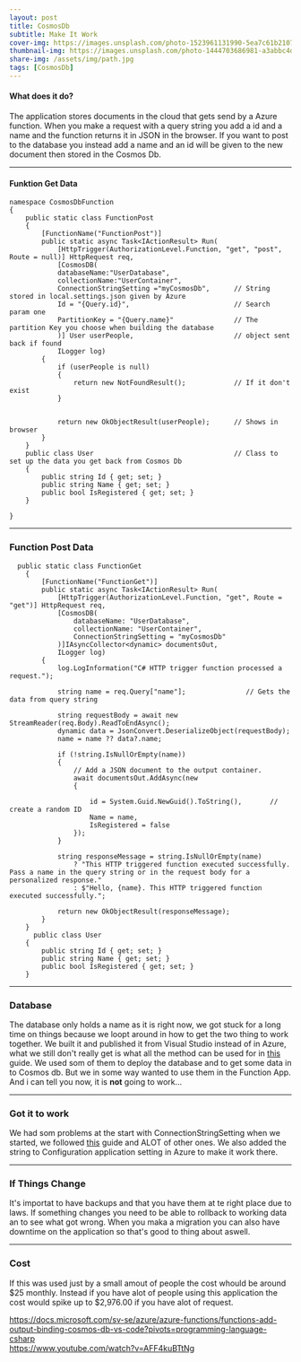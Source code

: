```yaml
---
layout: post
title: CosmosDb
subtitle: Make It Work
cover-img: https://images.unsplash.com/photo-1523961131990-5ea7c61b2107?ixid=MnwxMjA3fDB8MHxwaG90by1wYWdlfHx8fGVufDB8fHx8&ixlib=rb-1.2.1&auto=format&fit=crop&w=1000&q=80
thumbnail-img: https://images.unsplash.com/photo-1444703686981-a3abbc4d4fe3?ixlib=rb-1.2.1&ixid=MnwxMjA3fDB8MHxwaG90by1wYWdlfHx8fGVufDB8fHx8&auto=format&fit=crop&w=1100&q=80
share-img: /assets/img/path.jpg
tags: [CosmosDb]
---
```


#### What does it do?
The application stores documents in the cloud that gets send by a Azure function. When you make a request with a query string you add a id and a name and the function returns it in JSON in the browser. If you want to post to the database you instead add a name and an id will be given to the new document then stored in the Cosmos Db.  

_______________________

#### Funktion Get Data
```
namespace CosmosDbFunction
{
    public static class FunctionPost
    {
        [FunctionName("FunctionPost")]
        public static async Task<IActionResult> Run(
            [HttpTrigger(AuthorizationLevel.Function, "get", "post", Route = null)] HttpRequest req,
            [CosmosDB(
            databaseName:"UserDatabase",            
            collectionName:"UserContainer",
            ConnectionStringSetting ="myCosmosDb",      // String stored in local.settings.json given by Azure
            Id = "{Query.id}",                          // Search param one
            PartitionKey = "{Query.name}"               // The partition Key you choose when building the database
            )] User userPeople,                         // object sent back if found
            ILogger log)
        {
            if (userPeople is null)
            {
                return new NotFoundResult();            // If it don't exist
            }


            return new OkObjectResult(userPeople);      // Shows in browser
        }
    }
    public class User                                   // Class to set up the data you get back from Cosmos Db
    {
        public string Id { get; set; }
        public string Name { get; set; }
        public bool IsRegistered { get; set; }
    }

}

```

_______________________

### Function Post Data  

```
  public static class FunctionGet
    {
        [FunctionName("FunctionGet")]
        public static async Task<IActionResult> Run(
            [HttpTrigger(AuthorizationLevel.Function, "get", Route = "get")] HttpRequest req,
            [CosmosDB(
                databaseName: "UserDatabase",
                collectionName: "UserContainer",
                ConnectionStringSetting = "myCosmosDb"
            )]IAsyncCollector<dynamic> documentsOut,
            ILogger log)
        {
            log.LogInformation("C# HTTP trigger function processed a request.");

            string name = req.Query["name"];               // Gets the data from query string

            string requestBody = await new StreamReader(req.Body).ReadToEndAsync();
            dynamic data = JsonConvert.DeserializeObject(requestBody);
            name = name ?? data?.name;                     

            if (!string.IsNullOrEmpty(name))                
            {
                // Add a JSON document to the output container.
                await documentsOut.AddAsync(new
                {
                    
                    id = System.Guid.NewGuid().ToString(),       // create a random ID
                    Name = name,                        
                    IsRegistered = false
                });
            }

            string responseMessage = string.IsNullOrEmpty(name)
                ? "This HTTP triggered function executed successfully. Pass a name in the query string or in the request body for a personalized response."
                : $"Hello, {name}. This HTTP triggered function executed successfully.";

            return new OkObjectResult(responseMessage); 
        }
    }
      public class User
    {
        public string Id { get; set; }
        public string Name { get; set; }
        public bool IsRegistered { get; set; }
    }

```
_______________________

### Database
The database only holds a name as it is right now, we got stuck for a long time on things because we loopt around in how to get the two thing to work together. We built it and published it from Visual Studio instead of in Azure, what we still don't really get is what all the method can be used for in [this](https://docs.microsoft.com/sv-se/azure/cosmos-db/sql/sql-api-get-started) guide. We used som of them to deploy the database and to get some data in to Cosmos db. But we in some way wanted to use them in the Function App. And i can tell you now, it is **not** going to work... 

_______________________

### Got it to work    
We had som problems at the start with ConnectionStringSetting when we started, we followed [this](https://docs.microsoft.com/sv-se/azure/azure-functions/functions-add-output-binding-cosmos-db-vs-code?pivots=programming-language-csharp) guide and ALOT of other ones. 
We also added the string to Configuration application setting in Azure to make it work there.

_______________________
### If Things Change
It's importat to have backups and that you have them at te right place due to laws. If something changes you need to be able to rollback to working data an to see what got wrong. When you maka a migration you can also have downtime on the application so that's good to thing about aswell.

_______________________
### Cost
If this was used just by a small amout of people the cost whould be around $25 monthly. Instead if you have alot of people using this application the cost would spike up to $2,976.00 if you have alot of request. 

<https://docs.microsoft.com/sv-se/azure/azure-functions/functions-add-output-binding-cosmos-db-vs-code?pivots=programming-language-csharp>    
<https://www.youtube.com/watch?v=AFF4kuBTtNg>  